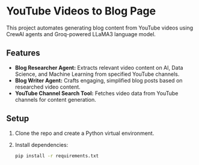 # YouTube Videos to Blog Page

This project automates generating blog content from YouTube videos using CrewAI agents and Groq-powered LLaMA3 language model.

## Features

- **Blog Researcher Agent:** Extracts relevant video content on AI, Data Science, and Machine Learning from specified YouTube channels.
- **Blog Writer Agent:** Crafts engaging, simplified blog posts based on researched video content.
- **YouTube Channel Search Tool:** Fetches video data from YouTube channels for content generation.

## Setup

1. Clone the repo and create a Python virtual environment.

2. Install dependencies:
   ```bash
   pip install -r requirements.txt
